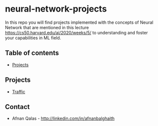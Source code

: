 # neural-network-projects
In this repo you will find projects implemented with the concepts of Neural Network that are mentioned in this lecture https://cs50.harvard.edu/ai/2020/weeks/5/ to understanding and foster your capabilities in ML field.

## Table of contents
* [Projects](#projects)

## Projects
* [Traffic](https://github.com/AfnanBq/neural-network-projects/tree/main/traffic)


## Contact
* Afnan Qalas - http://linkedin.com/in/afnanbalghaith 

